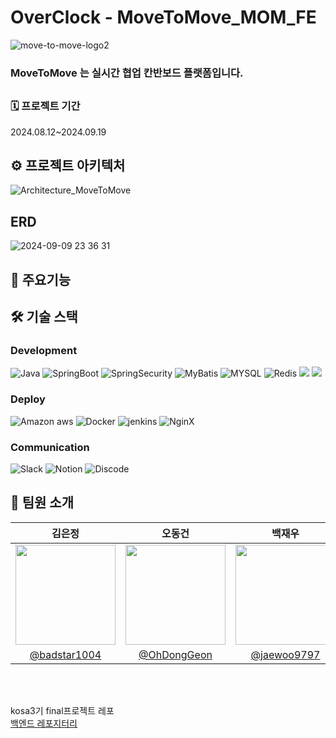 # OverClock - MoveToMove_MOM_FE

![move-to-move-logo2](https://github.com/user-attachments/assets/f977a4a1-c298-48bb-992e-415606e09b5e)


### MoveToMove 는 실시간 협업 칸반보드 플랫폼입니다.

##

### 🗓 프로젝트 기간
2024.08.12~2024.09.19

##

## ⚙ 프로젝트 아키텍처
![Architecture_MoveToMove](https://github.com/user-attachments/assets/034a4fd5-d54f-43cb-baa5-f28e0ac19311)


## ERD
![2024-09-09 23 36 31](https://github.com/user-attachments/assets/b095c4bf-fbc1-4c7f-9000-f50a705275bf)

##

## 🔗 주요기능
<div align=center>
  
</div>

## 🛠 기술 스택
### Development
![Java](https://img.shields.io/badge/JAVA-007396?style=for-the-badge&logo=java&logoColor=white) 
![SpringBoot](https://img.shields.io/badge/SpringBoot-6DB33F?style=for-the-badge&logo=SpringBoot&logoColor=white) 
![SpringSecurity](https://img.shields.io/badge/Spring_Security-6DB33F?style=for-the-badge&logo=Spring-Security&logoColor=white) 
![MyBatis](https://img.shields.io/badge/MyBatis-0078D4?style=for-the-badge&logo=&logoColor=white) 
![MYSQL](https://img.shields.io/badge/MySQL-005C84?style=for-the-badge&logo=mysql&logoColor=white) 
![Redis](https://img.shields.io/badge/redis-%23DD0031.svg?&style=for-the-badge&logo=redis&logoColor=white) 
<img src="https://img.shields.io/badge/Amazon S3-569A31?style=for-the-badge&logo=Amazon S3&logoColor=white"/> <img src="https://img.shields.io/badge/Amazon RDS-527FFF?style=for-the-badge&logo=Amazon RDS&logoColor=white"/>

### Deploy
![Amazon aws](https://img.shields.io/badge/Amazon_AWS-FF9900?style=for-the-badge&logo=amazonaws&logoColor=white)
![Docker](https://img.shields.io/badge/Docker-2CA5E0?style=for-the-badge&logo=docker&logoColor=white)
![jenkins](https://img.shields.io/badge/Jenkins-D24939?style=for-the-badge&logo=Jenkins&logoColor=white)
![NginX](https://img.shields.io/badge/Nginx-009639?style=for-the-badge&logo=Nginx&logoColor=white)

### Communication
![Slack](https://img.shields.io/badge/Slack-4A154B?style=for-the-badge&logo=Slack&logoColor=white) 
![Notion](https://img.shields.io/badge/Notion-000000?style=for-the-badge&logo=Notion&logoColor=white) 
![Discode](https://img.shields.io/badge/Discord-5865F2?style=for-the-badge&logo=discord&logoColor=white) 


##

## 👬 팀원 소개

|      김은정       |          오동건         |       백재우         |                                                                                                               
| :------------------------------------------------------------------------------: | :---------------------------------------------------------------------------------------------------------------------------------------------------: | :---------------------------------------------------------------------------------------------------------------------------------------------------------------------------------------------------: | 
|   <img width="160px" src="https://github.com/IAmNotAlone-Hot6ix/Hot6ix/assets/122556674/510066ec-9c46-4b65-862d-f468a78b2120" />    |                      <img width="160px" src="https://avatars.githubusercontent.com/u/121795660?v=4" />    |                   <img width="160px" src="https://avatars.githubusercontent.com/u/157946706?v=4" />   |
|   [@badstar1004](https://github.com/badstar1004)   |    [@OhDongGeon](https://github.com/OhDongGeon)  | [@jaewoo9797](https://github.com/jaewoo9797)  |

<br />
<br />

kosa3기 final프로젝트 레포  
[백엔드 레포지터리](https://github.com/kosa3-OverClock/kosa3-OverClock-kosa-FinalProj-baekend.git)
